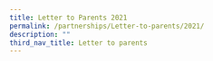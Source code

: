 ```yaml
---
title: Letter to Parents 2021
permalink: /partnerships/Letter-to-parents/2021/
description: ""
third_nav_title: Letter to parents
---
```

